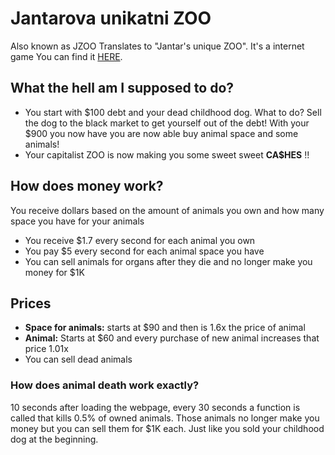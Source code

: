 # Jantarova unikatni ZOO
Also known as JZOO
Translates to "Jantar's unique ZOO".
It's a internet game
You can find it [HERE](http://jantaruvkapitalistickysimulatorcernehotrhusezviraty.4fan.cz).


## What the hell am I supposed to do?
+ You start with $100 debt and your dead childhood dog. What to do? Sell the dog to the black market to get yourself out of the debt!
With your $900 you now have you are now able buy animal space and some animals!
+ Your capitalist ZOO is now making you some sweet sweet **CA$HES** !!


## How does money work?
You receive dollars based on the amount of animals you own and how many space you have for your animals

+ You receive $1.7 every second for each animal you own
+ You pay $5 every second for each animal space you have
+ You can sell animals for organs after they die and no longer make you money for $1K


## Prices
+ **Space for animals:** starts at $90 and then is 1.6x the price of animal
+ **Animal:** Starts at $60 and every purchase of new animal increases that price 1.01x
+ You can sell dead animals


### How does animal death work exactly?
10 seconds after loading the webpage, every 30 seconds a function is called that kills 0.5% of owned animals. Those animals no longer make you money but you can sell them for $1K each. Just like you sold your childhood dog at the beginning.
